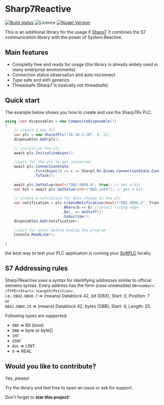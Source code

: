 # Sharp7Reactive

[![Build status](https://ci.appveyor.com/api/projects/status/91sbafe4y6c53fgi?svg=true)](https://ci.appveyor.com/project/fbarresi/sharp7reactive)
![Licence](https://img.shields.io/github/license/evopro-ag/Sharp7Reactive.svg)
[![Nuget Version](https://img.shields.io/nuget/v/Sharp7.Rx.svg)](https://www.nuget.org/packages/Sharp7.Rx/)


This is an additional library for the usage if [Sharp7](https://github.com/fbarresi/sharp7).
It combines the S7 communication library with the power of System.Reactive.

## Main features
- Completly free and ready for usage (the library is already widely used in many enterprise environments)
- Connection status observation and auto-reconnect
- Type safe and with generics
- Threadsafe (Sharp7 is basically not threadsafe)

## Quick start
The example below shows you how to create and use the Sharp7Rx PLC.

```csharp
using (var disposables = new CompositeDisposable())
{
    // create a new PLC
    var plc = new Sharp7Plc("10.30.3.10", 0, 2);
    disposables.Add(plc);
    
    // initialize the plc
    await plc.InitializeAsync();
    
    //wait for the plc to get connected
    await plc.ConnectionState
             .FirstAsync(c => c == Sharp7.Rx.Enums.ConnectionState.Connected)
             .ToTask();
    
    await plc.SetValue<bool>("DB2.DBX0.4", true); // set a bit
    var bit = await plc.GetValue<int>("DB2.int4"); // get a bit
    
    // create a nofication for data change in the plc
    var notification = plc.CreateNotification<bool>("DB1.DBX0.2", TransmissionMode.OnChange, TimeSpan.FromMilliseconds(100))
                          .Where(b => b) //select rising edge
                          .Do(_ => doStuff())
                          .Subscribe();
    disposables.Add(notification);
    
    //wait for enter before ending the program
    Console.ReadLine();
    
}
```

the best way to test your PLC application is running your [SoftPLC](https://github.com/fbarresi/softplc) locally.

## S7 Addressing rules

Sharp7Reactive uses a syntax for identifying addresses similar to official siemens syntax. 
Every address has the form (case unsensible) `DB<number>.<TYPE><Start>.<Length/Position>`.
<br/>i.e.: `DB42.DBX0.7` => (means) Datablock 42, bit (DBX), Start: 0, Position: 7 
<br/>or<br/>
`DB42.DBB4.25` => (means) Datablock 42, bytes (DBB), Start: 4, Length: 25.

Following types are supported:
- `DBX` => Bit (bool)
- `DBB` => byte or byte[]
- `INT`
- `DINT`
- `DUL` => LINT
- `D` => REAL

## Would you like to contribute?

Yes, please!

Try the library and feel free to open an issue or ask for support. 

Don't forget to **star this project**! 
